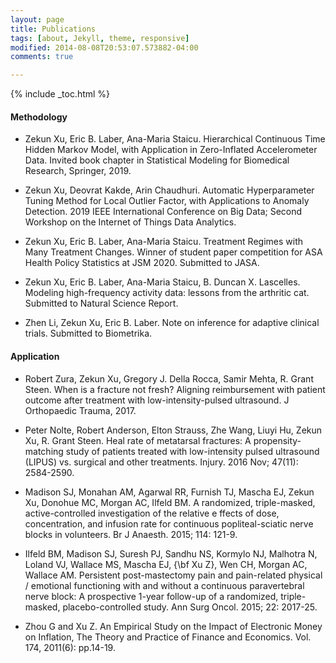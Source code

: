 ```yaml
---
layout: page
title: Publications
tags: [about, Jekyll, theme, responsive]
modified: 2014-08-08T20:53:07.573882-04:00
comments: true

---
```

{% include _toc.html %}

#### Methodology

- Zekun Xu, Eric B. Laber, Ana-Maria Staicu. Hierarchical Continuous Time Hidden Markov Model,
with Application in Zero-Inflated Accelerometer Data. Invited book chapter in Statistical Modeling
for Biomedical Research, Springer, 2019.

- Zekun Xu, Deovrat Kakde, Arin Chaudhuri. Automatic Hyperparameter Tuning Method for Local Outlier Factor, with Applications to Anomaly Detection. 2019 IEEE International Conference on Big Data; Second Workshop on the Internet of Things Data Analytics. 

- Zekun Xu, Eric B. Laber, Ana-Maria Staicu. Treatment Regimes with Many Treatment Changes. Winner of student paper competition for ASA Health Policy Statistics at JSM 2020. Submitted to JASA.

- Zekun Xu, Eric B. Laber, Ana-Maria Staicu, B. Duncan X. Lascelles. Modeling high-frequency
activity data: lessons from the arthritic cat. Submitted to Natural Science Report.

- Zhen Li, Zekun Xu, Eric B. Laber. Note on inference for adaptive clinical trials. Submitted to Biometrika.


#### Application

- Robert Zura, Zekun Xu, Gregory J. Della Rocca, Samir Mehta, R. Grant Steen. When is a fracture not fresh? Aligning reimbursement with patient outcome after treatment with low-intensity-pulsed ultrasound. J Orthopaedic Trauma, 2017.  

- Peter Nolte, Robert Anderson, Elton Strauss, Zhe Wang, Liuyi Hu, Zekun Xu, R. Grant Steen.
Heal rate of metatarsal fractures: A propensity-matching study of patients treated with low-intensity
pulsed ultrasound (LIPUS) vs. surgical and other treatments. Injury. 2016 Nov; 47(11): 2584-2590.

- Madison SJ, Monahan AM, Agarwal RR, Furnish TJ, Mascha EJ, Zekun Xu, Donohue MC, Morgan
AC, Ilfeld BM. A randomized, triple-masked, active-controlled investigation of the relative e ffects of dose, concentration, and infusion rate for continuous popliteal-sciatic nerve blocks in volunteers. Br J Anaesth. 2015; 114: 121-9.


- Ilfeld BM, Madison SJ, Suresh PJ, Sandhu NS, Kormylo NJ, Malhotra N, Loland VJ, Wallace MS, Mascha EJ, {\bf Xu Z}, Wen CH, Morgan AC, Wallace AM.  Persistent post-mastectomy pain and pain-related physical / emotional functioning with and without a continuous paravertebral nerve block: A prospective 1-year follow-up of a randomized, triple-masked, placebo-controlled study.  Ann Surg Oncol. 2015; 22: 2017-25.     

 
- Zhou G and Xu Z. An Empirical Study on the Impact of Electronic Money on Inflation, The Theory and Practice of Finance and Economics. Vol. 174, 2011(6): pp.14-19. 
